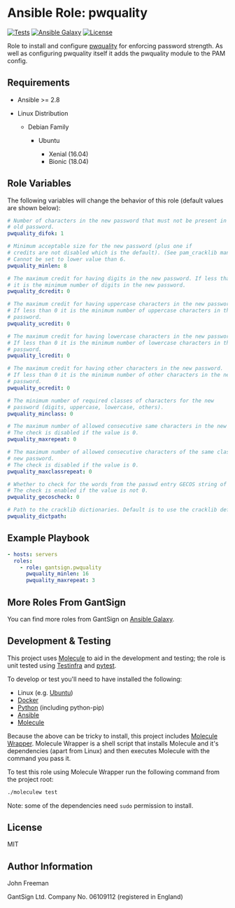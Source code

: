 Ansible Role: pwquality
=======================

[![Tests](https://github.com/gantsign/ansible_role_pwquality/workflows/Tests/badge.svg)](https://github.com/gantsign/ansible_role_pwquality/actions?query=workflow%3ATests)
[![Ansible Galaxy](https://img.shields.io/badge/ansible--galaxy-gantsign.pwquality-blue.svg)](https://galaxy.ansible.com/gantsign/pwquality)
[![License](https://img.shields.io/badge/license-MIT-blue.svg)](https://raw.githubusercontent.com/gantsign/ansible_role_pwquality/master/LICENSE)

Role to install and configure
[pwquality](https://github.com/libpwquality/libpwquality) for enforcing password
strength. As well as configuring pwquality itself it adds the pwquality module
to the PAM config.

Requirements
------------

* Ansible >= 2.8

* Linux Distribution

    * Debian Family

        * Ubuntu

            * Xenial (16.04)
            * Bionic (18.04)

Role Variables
--------------

The following variables will change the behavior of this role (default values
are shown below):

```yaml
# Number of characters in the new password that must not be present in the
# old password.
pwquality_difok: 1

# Minimum acceptable size for the new password (plus one if
# credits are not disabled which is the default). (See pam_cracklib manual.)
# Cannot be set to lower value than 6.
pwquality_minlen: 8

# The maximum credit for having digits in the new password. If less than 0
# it is the minimum number of digits in the new password.
pwquality_dcredit: 0

# The maximum credit for having uppercase characters in the new password.
# If less than 0 it is the minimum number of uppercase characters in the new
# password.
pwquality_ucredit: 0

# The maximum credit for having lowercase characters in the new password.
# If less than 0 it is the minimum number of lowercase characters in the new
# password.
pwquality_lcredit: 0

# The maximum credit for having other characters in the new password.
# If less than 0 it is the minimum number of other characters in the new
# password.
pwquality_ocredit: 0

# The minimum number of required classes of characters for the new
# password (digits, uppercase, lowercase, others).
pwquality_minclass: 0

# The maximum number of allowed consecutive same characters in the new password.
# The check is disabled if the value is 0.
pwquality_maxrepeat: 0

# The maximum number of allowed consecutive characters of the same class in the
# new password.
# The check is disabled if the value is 0.
pwquality_maxclassrepeat: 0

# Whether to check for the words from the passwd entry GECOS string of the user.
# The check is enabled if the value is not 0.
pwquality_gecoscheck: 0

# Path to the cracklib dictionaries. Default is to use the cracklib default.
pwquality_dictpath:
```

Example Playbook
----------------

```yaml
- hosts: servers
  roles:
    - role: gantsign.pwquality
      pwquality_minlen: 16
      pwquality_maxrepeat: 3
```

More Roles From GantSign
------------------------

You can find more roles from GantSign on
[Ansible Galaxy](https://galaxy.ansible.com/gantsign).

Development & Testing
---------------------

This project uses [Molecule](http://molecule.readthedocs.io/) to aid in the
development and testing; the role is unit tested using
[Testinfra](http://testinfra.readthedocs.io/) and
[pytest](http://docs.pytest.org/).

To develop or test you'll need to have installed the following:

* Linux (e.g. [Ubuntu](http://www.ubuntu.com/))
* [Docker](https://www.docker.com/)
* [Python](https://www.python.org/) (including python-pip)
* [Ansible](https://www.ansible.com/)
* [Molecule](http://molecule.readthedocs.io/)

Because the above can be tricky to install, this project includes
[Molecule Wrapper](https://github.com/gantsign/molecule-wrapper). Molecule
Wrapper is a shell script that installs Molecule and it's dependencies (apart
from Linux) and then executes Molecule with the command you pass it.

To test this role using Molecule Wrapper run the following command from the
project root:

```bash
./moleculew test
```

Note: some of the dependencies need `sudo` permission to install.

License
-------

MIT

Author Information
------------------

John Freeman

GantSign Ltd.
Company No. 06109112 (registered in England)
